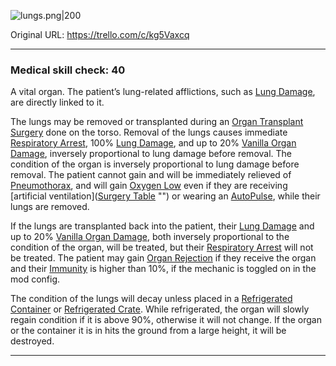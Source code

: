 ![lungs.png\|200](/Items/Lung%20Transplant%20-%20Attachments/680729022cb8c121adf73bd4.png)

Original URL: https://trello.com/c/kg5Vaxcq

---

### Medical skill check: 40

A vital organ. The patient’s lung-related afflictions, such as [Lung Damage](../Lungs/Lung%20Damage.md), are directly linked to it.

The lungs may be removed or transplanted during an [Organ Transplant Surgery](../Procedures/Organ%20Transplant%20Surgery.md) done on the torso. Removal of the lungs causes immediate [Respiratory Arrest](../Lungs/Respiratory%20Arrest.md), 100% [Lung Damage](../Lungs/Lung%20Damage.md), and up to 20% [Vanilla Organ Damage](../Torso/Vanilla%20Organ%20Damage.md), inversely proportional to lung damage before removal. The condition of the organ is inversely proportional to lung damage before removal. The patient cannot gain and will be immediately relieved of [Pneumothorax](../Lungs/Pneumothorax.md), and will gain [Oxygen Low](../Lungs/Oxygen%20Low.md) even if they are receiving [artificial ventilation]([Surgery Table](Surgery%20Table.md) "‌") or wearing an [AutoPulse](AutoPulse.md), while their lungs are removed.

If the lungs are transplanted back into the patient, their [Lung Damage](../Lungs/Lung%20Damage.md) and up to 20% [Vanilla Organ Damage](../Torso/Vanilla%20Organ%20Damage.md), both inversely proportional to the condition of the organ, will be treated, but their [Respiratory Arrest](../Lungs/Respiratory%20Arrest.md) will not be treated. The patient may gain [Organ Rejection](../Blood/Organ%20Rejection.md) if they receive the organ and their [Immunity](../Blood/Immunity.md) is higher than 10%, if the mechanic is toggled on in the mod config.

The condition of the lungs will decay unless placed in a [Refrigerated Container](Refrigerated%20Container.md) or [Refrigerated Crate](Refrigerated%20Crate.md). While refrigerated, the organ will slowly regain condition if it is above 90%, otherwise it will not change. If the organ or the container it is in hits the ground from a large height, it will be destroyed.

---


